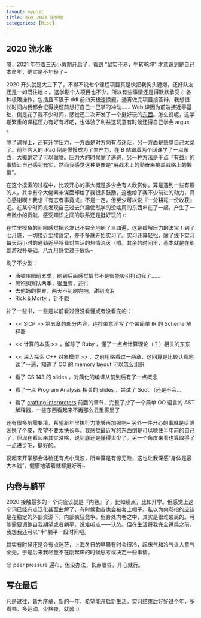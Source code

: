 ```yaml
---
layout: mypost
title: 写在 2021 年伊始
categories: [Misc]
---
```


## 2020 流水账

噫，2021 年带着三天小假期开启了，看到 “鼠实不易，牛转乾坤” 才意识到是自己本命年，确实是不年轻了~

2020 开头就是大三下了，不得不说七个课程项目真是快把我狗头锤爆，还好队友还是一如既往地 c 。这学期个人项目也不少，所以有些事情还是得默默承受 (: 各种极限操作，包括且不限于 ddl 前四天极速换题，通宵做完项目接答辩，我想很长时间内我都会记得换题前想打自己一巴掌的冲动...... Web 课因为前端接近零基础，倒是花了我不少时间，感觉还二次开发了一个挺好玩的[东西]( https://enochii.github.io/Evil-Path-Finder/ )。怎么说呢，这学期繁重的课程压力有好有坏吧，也体验了利益这玩意有时候还得自己学会 argue 。

除了课程上，还有升学压力，一方面是对方向有点迷茫，另一方面是感觉自己太菜了。前年购入的 iPad 倒是慢慢成为了生产力，在 B 站跟着两个网课学了一点东西，大概确定了可以做啥。压力大的时候除了逃避，另一种方法是干点『有益』的事情让自己感到充实，然而我感觉这种更像是“用战术上的勤奋来掩盖战略上的懒惰”。

在这个摸索的过程中，比较开心的事大概是多少会有人欣赏你。算是遇到一些有趣的人，其中有个大佬素未谋面却给了我很多鼓励，这也给了我不少前进的动力，真心感谢啊！我想『有志者事竟成』不是一定，但至少可以说『一分耕耘一份收获』吧。在某个时间点发现自己过去兴趣使然学的没啥用的东西串在了一起，产生了一点微小的贡献，感受知识之间的联系还是挺好玩的 (:

在忙里摸鱼的间隙感觉把老友记不完全地刷了三四遍，这是缓解压力的法宝！到了七月底，一切接近尘埃落定，差不多就开始实习了。实习还算轻松，除了线下实习每天两小时的通勤近乎将我对生活的热情浇灭（噫。其余的时间里，基本就是在刷剧游戏补基础，八九月感觉过于放纵~

刷了不少剧：

- 唐顿庄园前五季，刷到后面感觉情节不是很能吸引打动我了......
- 黑袍纠察队两季，很血腥，还行
- 去他妈的世界，两天不到刷完吧，甜到流泪
- Rick & Morty ，针不戳

补了一些书，一些是以前看过但没看懂或者没看完的：

- << SICP >> 第五章的部分内容，连抄带意淫写了个带简单 IR 的 Scheme 解释器
- << 计算的本质 >> ，解除了 Ruby ，懂了一点点计算理论（？）相关的东东
- << 深入探索 C++ 对象模型 >> ，之前粗略看过一两章，这回算是比较认真地读了一遍，知道了 OO 的 memory layout 可以怎么组织

- 看了 CS 143 的 slides ，对简化的编译从前到后有了一点概念
- 看了一点 Program Analysis 相关的 slides ，尝试了 Soot （还是不会...
- 看了 [crafting interpreters]( http://www.craftinginterpreters.com/contents.html ) 前面的章节，完整了抄了一个简单 OO 语言的 AST 解释器，一些东西看起来不再那么云里雾里了

还有很多坑需要填，希望新年里执行力能够再加强吧~ 另外一件开心的事就是给博客换了个皮，希望不要太快长草。我感觉最近写的东西倒是可以唬住半年前的自己了，但现在看起来其实没啥，说到底还是懂得太少了。另一个角度来看也算取得了一点进步吧，挺好的。

说起来开学那会体检还有点小风波，所幸算是有惊无险，这也让我深感“身体是最大本钱”，健康地活着就都挺好呀~

## 内卷与躺平

2020 接触最多的一个词应该就是『内卷』了，比如绩点，比如升学。但感觉上这个词已经有点泛化甚至曲解了，有时候勤奋也会被套上帽子。私以为内卷指的应该是在稳定的外部资源下，内部疯狂竞争。但身处内卷之中，其实是很难破局的。可能需要调整自我期望或者躺平，说难听点——认怂。但在生活将我完全锤扁之前，我想我还可以“半”躺平一段时间吧。

其实有时候还是会有点迷茫，上海冬日的早晨有时会很冷，起床气和冷气让人意气全无。于是后来我尽量不在刚起床的时候思考或决定一些事情。

😔 peer pressure 遍布，但没办法，长点眼界，开心就行。

## 写在最后

凡是过往，皆为序章，新的一年，希望能开启新生活。实习结束后好好过个年，多看书，多运动，少熬夜，就酱 :)